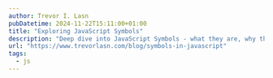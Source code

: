 ```yaml
---
author: Trevor I. Lasn
pubDatetime: 2024-11-22T15:11:00+01:00
title: "Exploring JavaScript Symbols"
description: "Deep dive into JavaScript Symbols - what they are, why they matter, and how to use them effectively"
url: "https://www.trevorlasn.com/blog/symbols-in-javascript"
tags:
  - js
---
```

